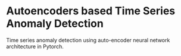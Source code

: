 # Autoencoders based Time Series Anomaly Detection
Time series anomaly detection using auto-encoder neural network architecture in Pytorch.
